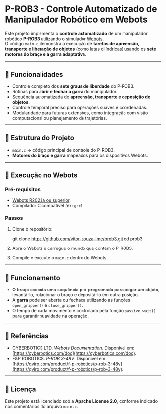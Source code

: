 # P-ROB3 - Controle Automatizado de Manipulador Robótico em Webots

Este projeto implementa o **controle automatizado** de um manipulador robótico **P-ROB3** utilizando o simulador [Webots](https://cyberbotics.com/).  
O código `main.c` demonstra a execução de **tarefas de apreensão, transporte e liberação de objetos** (como latas cilíndricas) usando os **sete motores do braço e a garra adaptativa**.

---

## 📌 Funcionalidades
- Controle completo dos **sete graus de liberdade** do P-ROB3.  
- Rotinas para **abrir e fechar a garra** do manipulador.  
- Sequência automatizada de **apreensão, transporte e deposição de objetos**.  
- Controle temporal preciso para operações suaves e coordenadas.  
- Modularidade para futuras extensões, como integração com visão computacional ou planejamento de trajetórias.

---

## 📂 Estrutura do Projeto
- `main.c` → código principal de controle do P-ROB3.  
- **Motores do braço e garra** mapeados para os dispositivos Webots.  

---

## 🚀 Execução no Webots

### Pré-requisitos
- [Webots R2023a ou superior](https://cyberbotics.com/).  
- Compilador C compatível (ex: `gcc`).  

### Passos
1. Clone o repositório:
   
   git clone https://github.com/vitor-souza-ime/prob3.git
   cd prob3

2. Abra o Webots e carregue o mundo que contém o P-ROB3.
3. Compile e execute o `main.c` dentro do Webots.

---

## 📖 Funcionamento

* O braço executa uma sequência pré-programada para pegar um objeto, levantá-lo, rotacionar o braço e depositá-lo em outra posição.
* A **garra** pode ser aberta ou fechada utilizando as funções `open_gripper()` e `close_gripper()`.
* O tempo de cada movimento é controlado pela função `passive_wait()` para garantir suavidade na operação.

---

## 📌 Referências

* CYBERBOTICS LTD. *Webots Documentation*. Disponível em: [https://cyberbotics.com/doc](https://cyberbotics.com/doc).
* F\&P ROBOTICS. *P-ROB 3-48V*. Disponível em: [https://qviro.com/product/f-p-robotics/p-rob-3-48v](https://qviro.com/product/f-p-robotics/p-rob-3-48v).

---

## 📜 Licença

Este projeto está licenciado sob a **Apache License 2.0**, conforme indicado nos comentários do arquivo `main.c`.
